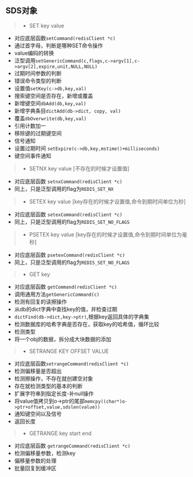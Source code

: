SDS对象
-----
> * SET key value
- 对应底层函数```setCommand(redisClient *c)```
- 通过首字母，判断是哪种SET命令操作
- value编码的转换
- 泛型调用```setGenericCommand(c,flags,c->argv[1],c->argv[2],expire,unit,NULL,NULL)```
- 过期时间参数的判断
- 错误命令类型的判断
- 设置值```setKey(c->db,key,val)```
- 搜索键空间是否存在，新增或覆盖
- 新增键空间```dbAdd(db,key,val)```
- 新增字典条目```dictAdd(db->dict, copy, val)```
- 覆盖```dbOverwrite(db,key,val)```
- 引用计数加一
- 移除键的过期键空间
- 信号通知
- 设置过期时间 ```setExpire(c->db,key,mstime()+milliseconds)```
- 键空间事件通知

> * SETNX key value [不存在的时候才设置值]
- 对应底层函数 ```setnxCommand(redisClient *c)```
- 同上，只是泛型调用的flag为```REDIS_SET_NX```

> * SETEX key value [key存在的时候才设置值,命令到期时间单位为秒]
- 对应底层函数 ```setexCommand(redisClient *c)```
- 同上，只是泛型调用的flag为```REDIS_SET_NO_FLAGS```

> * PSETEX key value [key存在的时候才设置值,命令到期时间单位为毫秒]
- 对应底层函数 ```psetexCommand(redisClient *c)```
- 同上，只是泛型调用的flag为```REDIS_SET_NO_FLAGS```

> * GET key
- 对应底层函数 ```getCommand(redisClient *c)```
- 调用通用方法```getGenericCommand(c)```
- 检测有回复的读擦操作
- 从db的dict字典中查找key的值，并检查过期
- ```dictFind(db->dict,key->ptr)```,根据key返回具体的字典集 
- 检测数据库的哈希字典是否存在，获取key的哈希值，循环比较
- 检测类型
- 将一个obj的数据，拆分成大块数据的添加 

> * SETRANGE KEY OFFSET VALUE
- 对应底层函数```setrangeCommand(redisClient *c)```
- 检测偏移量是否超出
- 检测擦操作，不存在就创建空对象
- 存在就检测类型的基本的判断
- 扩展字符串到指定长度-补null操作
- 将value值拷贝到o->ptr的尾部```memcpy((char*)o->ptr+offset,value,sdslen(value))```
- 通知键空间以及信号
- 返回长度

> * GETRANGE key start end
- 对应底层函数 ```getrangeCommand(redisClient *c)```
- 检测偏移量参数，检测key
- 偏移量参数的处理
- 批量回复到缓冲区
